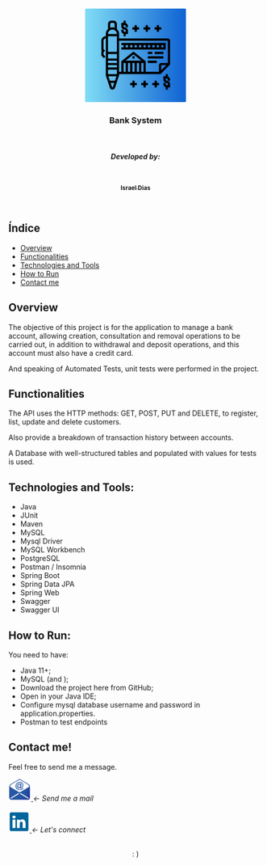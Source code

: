 <br/>
<p align="center">
    <img src="assets/logoapp.png" style="border-radius: 1%;" alt="Logo" width="200">
    <h3 align="center">Bank System</h3>
  <p align="center">
    <br/>
      <h5 align="center">Developed by:</h5>
        <p align="center">
          <a href="https://github.com/israelld">
            <img style="border-radius: 10%;" src="https://avatars.githubusercontent.com/israelld" width="100px;" alt=""/>
            <br/>
          <sub>
          <b>Israel Dias</b>
          </sub>
          </a>
        </p>
      <br/>
  </p>
</p>

## Índice

* [Overview](#overview) 
* [Functionalities](#functionalities)
* [Technologies and Tools](#technologies-and-tools)
* [How to Run](#how-to-run)
* [Contact me](#contact-me)

## Overview

The objective of this project is for the application to manage a bank account, allowing creation, consultation and removal operations to be carried out, in addition to withdrawal and deposit operations, and this account must also have a credit card.

And speaking of Automated Tests, unit tests were performed in the project.

## Functionalities

The API uses the HTTP methods: GET, POST, PUT and DELETE, to register, list, update and delete customers. 

Also provide a breakdown of transaction history between accounts.

A Database with well-structured tables and populated with values for tests is used.

## Technologies and Tools: 

- Java
- JUnit
- Maven
- MySQL
- Mysql Driver
- MySQL Workbench
- PostgreSQL
- Postman / Insomnia
- Spring Boot
- Spring Data JPA
- Spring Web
- Swagger
- Swagger UI

## How to Run:

You need to have:
- Java 11+;
- MySQL (and );
- Download the project here from GitHub;
- Open in your Java IDE;
- Configure mysql database username and password in application.properties.
- Postman to test endpoints

## Contact me!

Feel free to send me a message.

<address>
  <a href="mailto:izzydays@hotmail.com">
    <img src="assets/logomail.png" style="border-radius: 1%;" alt="Logo" width="45">
  </a> 
  <- Send me a mail
<br><br>

  <a href="https://www.linkedin.com/in/israellimadias/">
    <img src="assets/logolinkedin.png" style="border-radius: 10%;" alt="Logo" width="42">
  </a>
  <- Let's connect   
<br>
</address>
<br>

<p align="center"> : ) </p>
